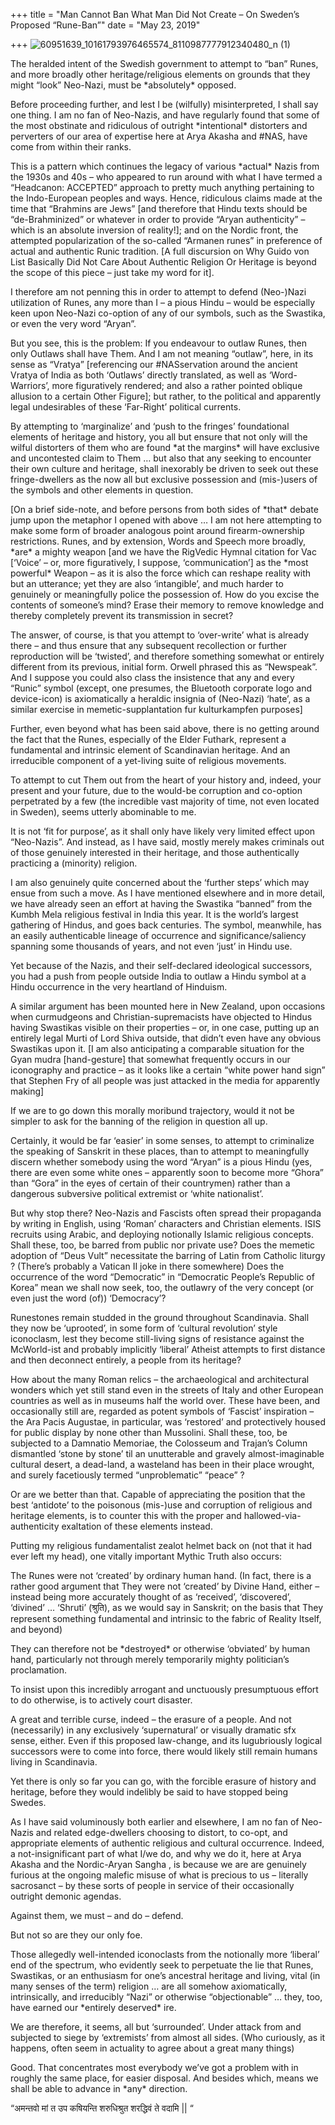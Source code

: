 +++
title = "Man Cannot Ban What Man Did Not Create – On Sweden’s Proposed “Rune-Ban”"
date = "May 23, 2019"

+++
![60951639_10161793976465574_8110987777912340480_n
(1)](https://aryaakasha.files.wordpress.com/2019/05/60951639_10161793976465574_8110987777912340480_n-1.jpg?w=676)

The heralded intent of the Swedish government to attempt to “ban” Runes,
and more broadly other heritage/religious elements on grounds that they
might “look” Neo-Nazi, must be \*absolutely\* opposed.

Before proceeding further, and lest I be (wilfully) misinterpreted, I
shall say one thing. I am no fan of Neo-Nazis, and have regularly found
that some of the most obstinate and ridiculous of outright
\*intentional\* distorters and perverters of our area of expertise here
at Arya Akasha and #NAS, have come from within their ranks.

This is a pattern which continues the legacy of various \*actual\* Nazis
from the 1930s and 40s – who appeared to run around with what I have
termed a “Headcanon: ACCEPTED” approach to pretty much anything
pertaining to the Indo-European peoples and ways. Hence, ridiculous
claims made at the time that “Brahmins are Jews” \[and therefore that
Hindu texts should be “de-Brahminized” or whatever in order to provide
“Aryan authenticity” – which is an absolute inversion of reality!\]; and
on the Nordic front, the attempted popularization of the so-called
“Armanen runes” in preference of actual and authentic Runic tradition.
\[A full discursion on Why Guido von List Basically Did Not Care About
Authentic Religion Or Heritage is beyond the scope of this piece – just
take my word for it\].

I therefore am not penning this in order to attempt to defend (Neo-)Nazi
utilization of Runes, any more than I – a pious Hindu – would be
especially keen upon Neo-Nazi co-option of any of our symbols, such as
the Swastika, or even the very word “Aryan”.

But you see, this is the problem: If you endeavour to outlaw Runes, then
only Outlaws shall have Them. And I am not meaning “outlaw”, here, in
its sense as “Vratya” \[referencing our #NASservation around the ancient
Vratya of India as both ‘Outlaws’ directly translated, as well as
‘Word-Warriors’, more figuratively rendered; and also a rather pointed
oblique allusion to a certain Other Figure\]; but rather, to the
political and apparently legal undesirables of these ‘Far-Right’
political currents.

By attempting to ‘marginalize’ and ‘push to the fringes’ foundational
elements of heritage and history, you all but ensure that not only will
the wilful distorters of them who are found \*at the margins\* will have
exclusive and uncontested claim to Them … but also that any seeking to
encounter their own culture and heritage, shall inexorably be driven to
seek out these fringe-dwellers as the now all but exclusive possession
and (mis-)users of the symbols and other elements in question.

\[On a brief side-note, and before persons from both sides of \*that\*
debate jump upon the metaphor I opened with above … I am not here
attempting to make some form of broader analogous point around
firearm-ownership restrictions. Runes, and by extension, Words and
Speech more broadly, \*are\* a mighty weapon \[and we have the RigVedic
Hymnal citation for Vac \[‘Voice’ – or, more figuratively, I suppose,
‘communication’\] as the \*most powerful\* Weapon – as it is also the
force which can reshape reality with but an utterance; yet they are also
‘intangible’, and much harder to genuinely or meaningfully police the
possession of. How do you excise the contents of someone’s mind? Erase
their memory to remove knowledge and thereby completely prevent its
transmission in secret?

The answer, of course, is that you attempt to ‘over-write’ what is
already there – and thus ensure that any subsequent recollection or
further reproduction will be ‘twisted’, and therefore something somewhat
or entirely different from its previous, initial form. Orwell phrased
this as “Newspeak”. And I suppose you could also class the insistence
that any and every “Runic” symbol (except, one presumes, the Bluetooth
corporate logo and device-icon) is axiomatically a heraldic insignia of
(Neo-Nazi) ‘hate’, as a similar exercise in memetic-supplantation fur
kulturkampfen purposes\]

Further, even beyond what has been said above, there is no getting
around the fact that the Runes, especially of the Elder Futhark,
represent a fundamental and intrinsic element of Scandinavian heritage.
And an irreducible component of a yet-living suite of religious
movements.

To attempt to cut Them out from the heart of your history and, indeed,
your present and your future, due to the would-be corruption and
co-option perpetrated by a few (the incredible vast majority of time,
not even located in Sweden), seems utterly abominable to me.

It is not ‘fit for purpose’, as it shall only have likely very limited
effect upon “Neo-Nazis”. And instead, as I have said, mostly merely
makes criminals out of those genuinely interested in their heritage, and
those authentically practicing a (minority) religion.

I am also genuinely quite concerned about the ‘further steps’ which may
ensue from such a move. As I have mentioned elsewhere and in more
detail, we have already seen an effort at having the Swastika “banned”
from the Kumbh Mela religious festival in India this year. It is the
world’s largest gathering of Hindus, and goes back centuries. The
symbol, meanwhile, has an easily authenticable lineage of occurrence and
significance/saliency spanning some thousands of years, and not even
‘just’ in Hindu use.

Yet because of the Nazis, and their self-declared ideological
successors, you had a push from people outside India to outlaw a Hindu
symbol at a Hindu occurrence in the very heartland of Hinduism.

A similar argument has been mounted here in New Zealand, upon occasions
when curmudgeons and Christian-supremacists have objected to Hindus
having Swastikas visible on their properties – or, in one case, putting
up an entirely legal Murti of Lord Shiva outside, that didn’t even have
any obvious Swastikas upon it. \[I am also anticipating a comparable
situation for the Gyan mudra \[hand-gesture\] that somewhat frequently
occurs in our iconography and practice – as it looks like a certain
“white power hand sign” that Stephen Fry of all people was just attacked
in the media for apparently making\]

If we are to go down this morally moribund trajectory, would it not be
simpler to ask for the banning of the religion in question all up.

Certainly, it would be far ‘easier’ in some senses, to attempt to
criminalize the speaking of Sanskrit in these places, than to attempt to
meaningfully discern whether somebody using the word “Aryan” is a pious
Hindu (yes, there are even some white ones – apparently soon to become
more “Ghora” than “Gora” in the eyes of certain of their countrymen)
rather than a dangerous subversive political extremist or ‘white
nationalist’.

But why stop there? Neo-Nazis and Fascists often spread their propaganda
by writing in English, using ‘Roman’ characters and Christian elements.
ISIS recruits using Arabic, and deploying notionally Islamic religious
concepts. Shall these, too, be barred from public nor private use? Does
the memetic adoption of “Deus Vult” necessitate the barring of Latin
from Catholic liturgy ? (There’s probably a Vatican II joke in there
somewhere) Does the occurrence of the word “Democratic” in “Democratic
People’s Republic of Korea” mean we shall now seek, too, the outlawry of
the very concept (or even just the word (of)) ‘Democracy’?

Runestones remain studded in the ground throughout Scandinavia. Shall
they now be ‘uprooted’, in some form of ‘cultural revolution’ style
iconoclasm, lest they become still-living signs of resistance against
the McWorld-ist and probably implicitly ‘liberal’ Atheist attempts to
first distance and then deconnect entirely, a people from its heritage?

How about the many Roman relics – the archaeological and architectural
wonders which yet still stand even in the streets of Italy and other
European countries as well as in museums half the world over. These have
been, and occasionally still are, regarded as potent symbols of
‘Fascist’ inspiration – the Ara Pacis Augustae, in particular, was
‘restored’ and protectively housed for public display by none other than
Mussolini. Shall these, too, be subjected to a Damnatio Memoriae, the
Colosseum and Trajan’s Column dismantled ‘stone by stone’ til an
unutterable and gravely almost-imaginable cultural desert, a dead-land,
a wasteland has been in their place wrought, and surely facetiously
termed “unproblematic” “peace” ?

Or are we better than that. Capable of appreciating the position that
the best ‘antidote’ to the poisonous (mis-)use and corruption of
religious and heritage elements, is to counter this with the proper and
hallowed-via-authenticity exaltation of these elements instead.

Putting my religious fundamentalist zealot helmet back on (not that it
had ever left my head), one vitally important Mythic Truth also occurs:

The Runes were not ‘created’ by ordinary human hand. (In fact, there is
a rather good argument that They were not ‘created’ by Divine Hand,
either – instead being more accurately thought of as ‘received’,
‘discovered’, ‘divined’ … ‘Shruti’ (श्रुति), as we would say in
Sanskrit; on the basis that They represent something fundamental and
intrinsic to the fabric of Reality Itself, and beyond)

They can therefore not be \*destroyed\* or otherwise ‘obviated’ by human
hand, particularly not through merely temporarily mighty politician’s
proclamation.

To insist upon this incredibly arrogant and unctuously presumptuous
effort to do otherwise, is to actively court disaster.

A great and terrible curse, indeed – the erasure of a people. And not
(necessarily) in any exclusively ‘supernatural’ or visually dramatic sfx
sense, either. Even if this proposed law-change, and its lugubriously
logical successors were to come into force, there would likely still
remain humans living in Scandinavia.

Yet there is only so far you can go, with the forcible erasure of
history and heritage, before they would indelibly be said to have
stopped being Swedes.

As I have said voluminously both earlier and elsewhere, I am no fan of
Neo-Nazis and related edge-dwellers choosing to distort, to co-opt, and
appropriate elements of authentic religious and cultural occurrence.
Indeed, a not-insignificant part of what I/we do, and why we do it, here
at Arya Akasha and the Nordic-Aryan Sangha , is because we are are
genuinely furious at the ongoing malefic misuse of what is precious to
us – literally sacrosanct – by these sorts of people in service of their
occasionally outright demonic agendas.

Against them, we must – and do – defend.

But not so are they our only foe.

Those allegedly well-intended iconoclasts from the notionally more
‘liberal’ end of the spectrum, who evidently seek to perpetuate the lie
that Runes, Swastikas, or an enthusiasm for one’s ancestral heritage and
living, vital (in many senses of the term) religion … are all somehow
axiomatically, intrinsically, and irreducibly “Nazi” or otherwise
“objectionable” … they, too, have earned our \*entirely deserved\* ire.

We are therefore, it seems, all but ‘surrounded’. Under attack from and
subjected to siege by ‘extremists’ from almost all sides. (Who
curiously, as it happens, often seem in actuality to agree about a great
many things)

Good. That concentrates most everybody we’ve got a problem with in
roughly the same place, for easier disposal. And besides which, means we
shall be able to advance in \*any\* direction.

“अमन्तवो मां त उप कषियन्ति शरुधिश्रुत शरद्धिवं ते वदामि \|\| “
